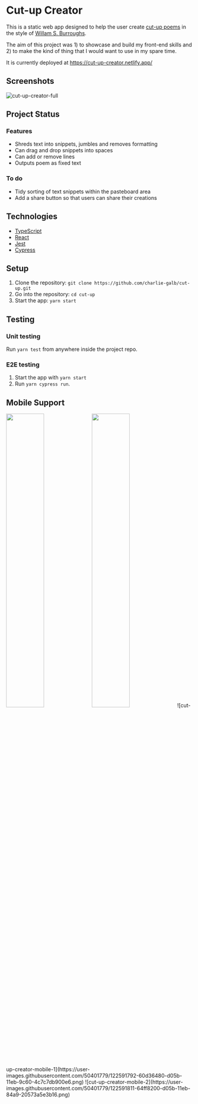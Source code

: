 # Cut-up Creator  

This is a static web app designed to help the user create [cut-up poems](https://en.wikipedia.org/wiki/Cut-up_technique) in the style of [Willam S. Burroughs](https://en.wikipedia.org/wiki/William_S._Burroughs).  

The aim of this project was 1) to showcase and build my front-end skills and 2) to make the kind of thing that I would want to use in my spare time.  

It is currently deployed at https://cut-up-creator.netlify.app/  

## Screenshots  

![cut-up-creator-full](https://user-images.githubusercontent.com/50401779/122591208-890e9380-d05a-11eb-94fd-406ca1956959.png)  

## Project Status   

### Features  

- Shreds text into snippets, jumbles and removes formatting 
- Can drag and drop snippets into  spaces
- Can add or remove lines  
- Outputs poem as fixed text  

### To do  

- Tidy sorting of text snippets within the pasteboard area  
- Add a share button so that users can share their creations  

## Technologies  

- [TypeScript](https://github.com/microsoft/TypeScript)  
- [React](https://github.com/facebook/react)  
- [Jest](https://github.com/facebook/jest)  
- [Cypress](https://github.com/cypress-io/cypress)    

## Setup  

1) Clone the repository: `git clone https://github.com/charlie-galb/cut-up.git`  
2) Go into the repository: `cd cut-up`  
3) Start the app: `yarn start`  

## Testing  

### Unit testing  

Run `yarn test` from anywhere inside the project repo. 

### E2E testing  

1) Start the app with `yarn start`  
2) Run `yarn cypress run`.  

## Mobile Support  

<img src="https://user-images.githubusercontent.com/50401779/122591792-60d36480-d05b-11eb-9c60-4c7c7db900e6.png" width="45%">
<img src="https://user-images.githubusercontent.com/50401779/122591811-64ff8200-d05b-11eb-84a9-20573a5e3b16.png" width="45%">
![cut-up-creator-mobile-1](https://user-images.githubusercontent.com/50401779/122591792-60d36480-d05b-11eb-9c60-4c7c7db900e6.png) ![cut-up-creator-mobile-2](https://user-images.githubusercontent.com/50401779/122591811-64ff8200-d05b-11eb-84a9-20573a5e3b16.png)
